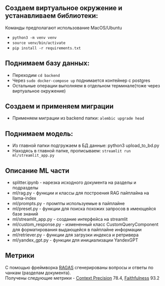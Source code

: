 ## Создаем виртуальное окружение и устанавливаем библиотеки:
Команды предполагают использование MacOS/Ubuntu
* `python3 -m venv venv`
* `source venv/bin/activate`
* `pip install -r requirements.txt`
## Поднимаем базу данных:
* Переходим `cd backend`
* Через `sudo docker-compose up` поднимается контейнер с postgres
* Остальные операции выполняем в отдельном терминале(тоже через виртуальное окружение)
## Создаем и применяем миграции
* Применяем миграции из backend папки: `alembic upgrade head`
## Поднимаем модель:
* Из главной папки подгружаем в БД данные: python3 upload_to_bd.py
* Находясь в главной папке, прописываем: `streamlit run ml/streamlit_app.py`

## Описание ML части
* splitter.ipynb - нарезка исходного документа на разделы и подразделы
* ml/rag.py - функции и классы для построения RAG пайплайна на llama-index
* ml/prompts.py - промпты используемые в пайплайне
* ml/preset.py - функции для поиска похожих запросов в имеющейся базе знаний
* ml/streamlit_app.py - создание интерфейса на streamlit 
* ml/custom_response.py - измененный класс CustomQueryComponent для форматирования выдающейся в пайплайне информации
* ml/retriever.py - функции для загрузки индекса и ретривера
* ml/yandex_gpt.py - функции для инициализации YandexGPT 

## Метрики  
С помощью фреймворка [RAGAS](ragas.io) сгенерированы вопросы и ответы по чанкам (разделам документа).  
Получены следующие метрики - [Context Precision](https://docs.ragas.io/en/stable/concepts/metrics/available_metrics/context_precision/) 78.4, [Faithfulness](https://docs.ragas.io/en/stable/concepts/metrics/available_metrics/faithfulness/) 93.2
